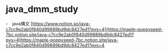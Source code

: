 # java_dmm_study

-　java構文
[https://www.notion.so/java-c7cc9e2ab0f840d99889bd9dc8427ed1?pvs=4](https://maple-poppyseed-7bc.notion.site/java-c7cc9e2ab0f840d99889bd9dc8427ed1?pvs=4)https://maple-poppyseed-7bc.notion.site/java-c7cc9e2ab0f840d99889bd9dc8427ed1?pvs=4
